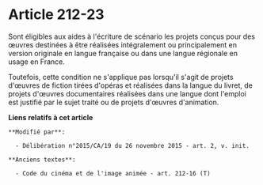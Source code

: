 # Article 212-23

Sont éligibles aux aides à l'écriture de scénario les projets conçus pour des œuvres destinées à être réalisées intégralement
ou principalement en version originale en langue française ou dans une langue régionale en usage en France. 

Toutefois, cette condition ne s'applique pas lorsqu'il s'agit de projets d'œuvres de fiction tirées d'opéras et réalisées
dans la langue du livret, de projets d'œuvres documentaires réalisées dans une langue dont l'emploi est justifié par le sujet
traité ou de projets d'œuvres d'animation.

**Liens relatifs à cet article**

	**Modifié par**:

	  - Délibération n°2015/CA/19 du 26 novembre 2015 - art. 2, v. init.

	**Anciens textes**:

	  - Code du cinéma et de l'image animée - art. 212-16 (T)
